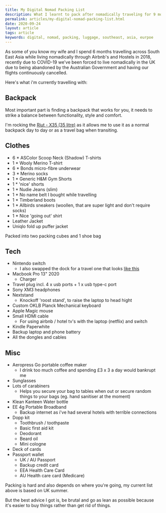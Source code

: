 ```yaml
---
title: My Digital Nomad Packing List
description: What I learnt to pack after nomadically traveling for 9 months across southeast asia and europe
permalink: articles/my-digital-nomad-packing-list.html
date: 2020-09-24
layout: article
tags: article
keywords: digital, nomad, packing, luggage, southeast, asia, eurpoe
---
```


As some of you know my wife and I spend 6 months travelling across South East Asia while living nomadically through Airbnb's and Hostels in 2018, recently due to COVID-19 we've been forced to live nomadically in the UK due to being abandoned by the Australian Government and having our flights continuously cancelled.

Here's what i'm currently travelling with:

## Backpack

Most important part is finding a backpack that works for you, it needs to strike a balance between functionality, style and comfort.

I'm rocking the [Riut - X35 (35 litre)](https://www.riut.co.uk/collections/anti-theft-backpack-travel-bag-2020/products/riutbag-x35-black-large-backpack) as it allows me to use it as a normal backpack day to day or as a travel bag when transiting.

## Clothes

- 6 \* ASColor Scoop Neck (Shadow) T-shirts
- 1 \* Wooly Merino T-shirt
- 6 \* Bonds micro-fibre underwear
- 3 \* Merino socks
- 1 \* Generic H&M Gym Shorts
- 1 \* 'nice' shorts
- 1 \* Nudie Jeans (slim)
- 1 \* No name belt I bought while travelling
- 1 \* Timberland boots
- 1 \* Allbirds sneakers (woollen, that are super light and don't require socks)
- 1 \* Nice 'going out' shirt
- Leather Jacket
- Uniqlo fold up puffer jacket

Packed into two packing cubes and 1 shoe bag

## Tech

- Nintendo switch
  - I also swapped the dock for a travel one that looks [like this](https://www.shapeways.com/blog/wp-content/uploads/2017/05/travel-dock-nintendo-switch-3D-printed-840x624.jpg)
- Macbook Pro 13" 2020
  - Charger
- Travel plug incl. 4 x usb ports + 1 x usb type-c port
- Sony XM3 headphones
- Nextstand
  - Knockoff 'roost stand', to raise the laptop to head hight
- Custom OKLB Planck Mechanical keyboard
- Apple Magic mouse
- Small HDMI cable
  - For using airbnb / hotel tv's with the laptop (netflix) and switch
- Kindle Paperwhite
- Backup laptop and phone battery
- All the dongles and cables

## Misc

- Aeropress Go portable coffee maker
  - I drink too much coffee and spending £3 x 3 a day would bankrupt me
- Sunglasses
- Lots of carabiners
  - Helps you secure your bag to tables when out or secure random things to your bags (eg. hand sanitiser at the moment)
- Klean Kanteen Water bottle
- EE 4g Portable Broadband
  - Backup internet as i've had several hotels with terrible connections
- Dopp kit
  - Toothbrush / toothpaste
  - Basic first aid kit
  - Deodorant
  - Beard oil
  - Mini cologne
- Deck of cards
- Passport wallet
  - UK / AU Passport
  - Backup credit card
  - EEA Health Care Card
  - AU Health care card (Medicare)

Packing is hard and also depends on where you're going, my current list above is based on UK summer.

But the best advice I got is, be brutal and go as lean as possible because it's easier to buy things rather than get rid of things.
